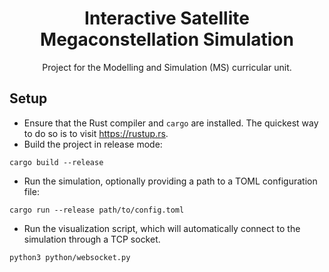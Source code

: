 
<div align="center">
    <h1>Interactive Satellite Megaconstellation Simulation</h1>
    Project for the Modelling and Simulation (MS) curricular unit.
</div>

## Setup

- Ensure that the Rust compiler and `cargo` are installed. The quickest way to do so is to visit https://rustup.rs.
- Build the project in release mode:
```
cargo build --release
```
- Run the simulation, optionally providing a path to a TOML configuration file:
```
cargo run --release path/to/config.toml
```
- Run the visualization script, which will automatically connect to the simulation through a TCP socket.
```
python3 python/websocket.py
```
